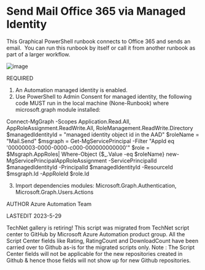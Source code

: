 ﻿Send Mail Office 365 via Managed Identity
====================

This Graphical PowerShell runbook connects to Office 365 and sends an email.  You can run this runbook by itself or call it from another runbook as part of a larger workflow.


![image](https://github.com/c10100/send-mail-office-365/assets/98794426/1df1fe72-e718-4a23-97c2-efe09a6b000d)


REQUIRED
1. An Automation managed identity is enabled.
2. Use PowerShell to Admin Consent for managed identity, the following code MUST run in the local machine (None-Runbook) where microsoft.graph module installed:


Connect-MgGraph -Scopes Application.Read.All, AppRoleAssignment.ReadWrite.All, RoleManagement.ReadWrite.Directory
$managedIdentityId = "managed identity object id in the AAD"
$roleName = "Mail.Send"
$msgraph = Get-MgServicePrincipal -Filter "AppId eq '00000003-0000-0000-c000-000000000000'"
$role = $Msgraph.AppRoles| Where-Object {$_.Value -eq $roleName} 
new-MgServicePrincipalAppRoleAssignment -ServicePrincipalId $managedIdentityId -PrincipalId $managedIdentityId -ResourceId $msgraph.Id -AppRoleId $role.Id 


3. Import dependencies modules: Microsoft.Graph.Authentication, Microsoft.Graph.Users.Actions


AUTHOR
Azure Automation Team 


LASTEDIT
2023-5-29


TechNet gallery is retiring! This script was migrated from TechNet script center to GitHub by Microsoft Azure Automation product group. All the Script Center fields like Rating, RatingCount and DownloadCount have been carried over to Github as-is for the migrated scripts only. Note : The Script Center fields will not be applicable for the new repositories created in Github & hence those fields will not show up for new Github repositories.
